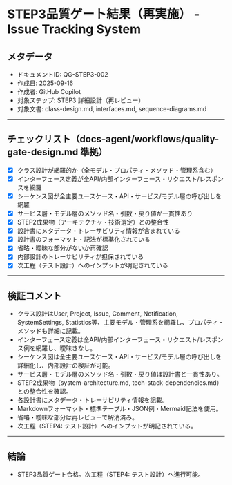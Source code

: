 # STEP3品質ゲート結果（再実施） - Issue Tracking System

## メタデータ
- ドキュメントID: QG-STEP3-002
- 作成日: 2025-09-16
- 作成者: GitHub Copilot
- 対象ステップ: STEP3 詳細設計（再レビュー）
- 対象文書: class-design.md, interfaces.md, sequence-diagrams.md

---

## チェックリスト（docs-agent/workflows/quality-gate-design.md 準拠）
- [x] クラス設計が網羅的か（全モデル・プロパティ・メソッド・管理系含む）
- [x] インターフェース定義が全API/内部インターフェース・リクエスト/レスポンスを網羅
- [x] シーケンス図が全主要ユースケース・API・サービス/モデル層の呼び出しを網羅
- [x] サービス層・モデル層のメソッド名・引数・戻り値が一貫性あり
- [x] STEP2成果物（アーキテクチャ・技術選定）との整合性
- [x] 設計書にメタデータ・トレーサビリティ情報が含まれている
- [x] 設計書のフォーマット・記法が標準化されている
- [x] 省略・曖昧な部分がないか再確認
- [x] 内部設計のトレーサビリティが担保されている
- [x] 次工程（テスト設計）へのインプットが明記されている

---

## 検証コメント
- クラス設計はUser, Project, Issue, Comment, Notification, SystemSettings, Statistics等、主要モデル・管理系を網羅し、プロパティ・メソッドも詳細に記載。
- インターフェース定義は全API/内部インターフェース・リクエスト/レスポンス例を網羅し、曖昧さなし。
- シーケンス図は全主要ユースケース・API・サービス/モデル層の呼び出しを詳細化し、内部設計の検証が可能。
- サービス層・モデル層のメソッド名・引数・戻り値は設計書と一貫性あり。
- STEP2成果物（system-architecture.md, tech-stack-dependencies.md）との整合性を確認。
- 各設計書にメタデータ・トレーサビリティ情報を記載。
- Markdownフォーマット・標準テーブル・JSON例・Mermaid記法を使用。
- 省略・曖昧な部分は再レビューで解消済み。
- 次工程（STEP4: テスト設計）へのインプットが明記されている。

---

## 結論
- STEP3品質ゲート合格。次工程（STEP4: テスト設計）へ進行可能。
